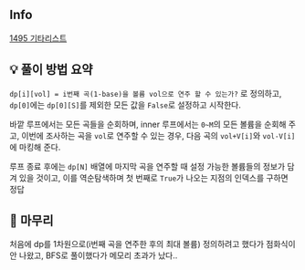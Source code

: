 ## Info
[1495 기타리스트](https://www.acmicpc.net/problem/1495)

## 💡 풀이 방법 요약
`dp[i][vol] = i번째 곡(1-base)을 볼륨 vol으로 연주 할 수 있는가?` 로 정의하고, `dp[0]`에는 `dp[0][S]`를 제외한 모든 값을 `False`로 설정하고 시작한다.  
  
바깥 루프에서는 모든 곡들을 순회하며, inner 루프에서는 `0~M`의 모든 볼륨을 순회해 주고, 이번에 조사하는 곡을 `vol`로 연주할 수 있는 경우, 다음 곡의 `vol+V[i]`와 `vol-V[i]`에 마킹해 준다.
  
루프 종료 후에는 `dp[N]` 배열에 마지막 곡을 연주할 때 설정 가능한 볼륨들의 정보가 담겨 있을 것이고, 이를 역순탐색하며 첫 번째로 `True`가 나오는 지점의 인덱스를 구하면 정답

## 🙂 마무리
처음에 dp를 1차원으로(i번째 곡을 연주한 후의 최대 볼륨) 정의하려고 했다가 점화식이 안 나왔고, BFS로 풀이했다가 메모리 초과가 났다..
